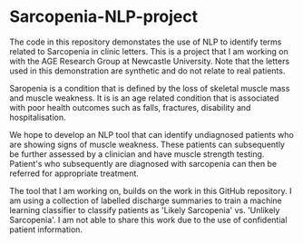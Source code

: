 # Sarcopenia-NLP-project

The code in this repository demonstates the use of NLP to identify terms related to Sarcopenia in clinic letters. This is a project that I am working on with the AGE Research Group at Newcastle University. Note that the letters used in this demonstration are synthetic and do not relate to real patients.

Saropenia is a condition that is defined by the loss of skeletal muscle mass and muscle weakness. It is is an age related condition that is associated with poor health outcomes such as falls, fractures, disability and hospitalisation. 

We hope to develop an NLP tool that can identify undiagnosed patients who are showing signs of muscle weakness. These patients can subsequently be further assessed by a clinician and have muscle strength testing. Patient's who subsequently are diagnosed with sarcopenia can then be referred for appropriate treatment. 

The tool that I am working on, builds on the work in this GitHub repository. I am using a collection of labelled discharge summaries to train a machine learning classifier to classify patients as 'Likely Sarcopenia' vs. 'Unlikely Sarcopenia'. I am not able to share this work due to the use of confidential patient information.
